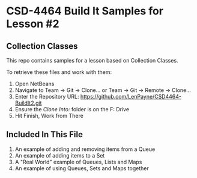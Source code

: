 # CSD-4464 Build It Samples for Lesson #2
## Collection Classes

This repo contains samples for a lesson based on Collection Classes.

To retrieve these files and work with them:

1. Open NetBeans
2. Navigate to Team -> Git -> Clone... or Team -> Git -> Remote -> Clone...
3. Enter the Repository URL: https://github.com/LenPayne/CSD4464-BuildIt2.git
4. Ensure the *Clone Into:* folder is on the F: Drive
5. Hit Finish, Work from There

## Included In This File

1. An example of adding and removing items from a Queue
2. An example of adding items to a Set
3. A "Real World" example of Queues, Lists and Maps
4. An example of using Queues, Sets and Maps together